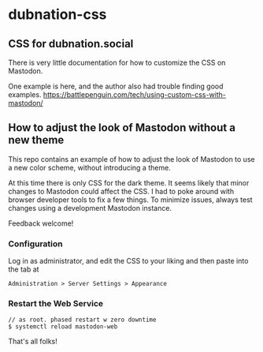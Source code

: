 # dubnation-css
## CSS for dubnation.social

There is very little documentation for how to customize the CSS on Mastodon.

One example is here, and the author also had trouble finding good examples. 
https://battlepenguin.com/tech/using-custom-css-with-mastodon/


## How to adjust the look of Mastodon without a new theme
This repo contains an example of how to adjust the look of Mastodon to use a new color scheme, without introducing a theme.

At this time there is only CSS for the dark theme.  It seems likely that minor changes to Mastodon could affect the CSS. I had to poke around with browser developer tools to fix a few things. To minimize issues, always test changes using a development Mastodon instance. 

Feedback welcome!

### Configuration

Log in as administrator, and edit the CSS to your liking and then paste into the tab at 

```
Administration > Server Settings > Appearance
```

### Restart the Web Service

```
// as root. phased restart w zero downtime
$ systemctl reload mastodon-web		
```

That's all folks! 
